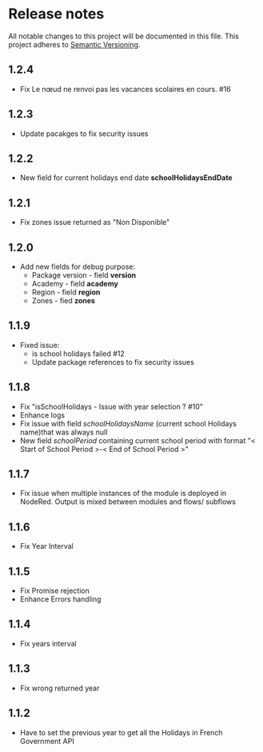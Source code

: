 # Release notes

All notable changes to this project will be documented in this file.
This project adheres to [Semantic Versioning](http://semver.org/).

## 1.2.4

- Fix Le nœud ne renvoi pas les vacances scolaires en cours. #16

## 1.2.3

- Update pacakges to fix security issues

## 1.2.2

- New field for current holidays end date __schoolHolidaysEndDate__

## 1.2.1

- Fix zones issue returned as "Non Disponible"

## 1.2.0

- Add new fields for debug purpose:
  - Package version - field __version__
  - Academy - field __academy__
  - Region - field __region__
  - Zones - fied __zones__

## 1.1.9

- Fixed issue:
  - is school holidays failed #12
  - Update package references to fix security issues

## 1.1.8

- Fix "isSchoolHolidays - Issue with year selection ? #10"
- Enhance logs
- Fix issue with field _schoolHolidaysName_ (current school Holidays name)that was always null
- New field _schoolPeriod_ containing current school period with format "< Start of School Period >-< End of School Period >"

## 1.1.7

- Fix issue when multiple instances of the module is deployed in NodeRed. Output is mixed between modules and flows/ subflows

## 1.1.6

- Fix Year Interval

## 1.1.5

- Fix Promise rejection
- Enhance Errors handling

## 1.1.4

- Fix years interval

## 1.1.3

- Fix wrong returned year

## 1.1.2

- Have to set the previous year to get all the Holidays in French Government API